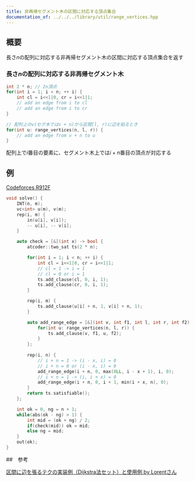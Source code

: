 ```yaml
---
title: 非再帰セグメント木の区間に対応する頂点集合
documentation_of: ../../../library/util/range_vertices.hpp
---
```


## 概要

長さ$n$の配列に対応する非再帰セグメント木の区間に対応する頂点集合を返す

### 長さ$n$の配列に対応する非再帰セグメント木

```cpp
int 2 * n; // 2n頂点
for(int i = 1; i < n; ++ i) {
    int cl = i<<1|0, cr = i<<1|1;
    // add an edge from i to cl
    // add an edge from i to cr
}

// 配列上のv(セグ木ではv + n)から区間[l, r)に辺を貼るとき
for(int u: range_vertices(n, l, r)) {
    // add an edge from v + n to u
}
```
配列上で$i$番目の要素に、セグメント木上では$i + n$番目の頂点が対応する

## 例

[Codeforces R912F](https://codeforces.com/contest/1903/problem/F)

```cpp
void solve() {
    INT(n, m);
    vc<int> u(m), v(m);
    rep(i, m) {
        in(u[i], v[i]);
        -- u[i], -- v[i];
    }

    auto check = [&](int x) -> bool {
        atcoder::two_sat ts(2 * n);

        for(int i = 1; i < n; ++ i) {
            int cl = i<<1|0, cr = i<<1|1;
            // cl = 1 -> i = 1
            // cl = 0 or i = 1
            ts.add_clause(cl, 0, i, 1);
            ts.add_clause(cr, 0, i, 1);
        }

        rep(i, m) {
            ts.add_clause(u[i] + n, 1, v[i] + n, 1);
        }

        auto add_range_edge = [&](int v, int f1, int l, int r, int f2) -> void {
            for(int u: range_vertices(n, l, r)) {
                ts.add_clause(v, f1, u, f2);
            }
        };
        
        rep(i, n) {
            // i + n = 1 -> (i - x, i) = 0
            // i + n = 0 or (i - x, i) = 0
            add_range_edge(i + n, 0, max(0LL, i - x + 1), i, 0);
            // i + n = 1 -> (i, i + x) = 0
            add_range_edge(i + n, 0, i + 1, min(i + x, n), 0);
        }
        return ts.satisfiable();
    };

    int ok = 0, ng = n + 1;
    while(abs(ok - ng) > 1) {
        int mid = (ok + ng) / 2;
        if(check(mid)) ok = mid;
        else ng = mid;
    }
    out(ok);
}
```

##　参考

[区間に辺を張るテクの実装例（Dijkstra法セット）と使用例 by Lorentさん](https://lorent-kyopro.hatenablog.com/entry/2020/07/24/170656)